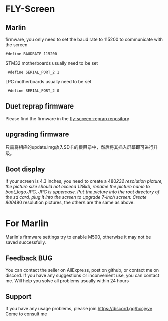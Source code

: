 # FLY-Screen

## Marlin 

firmware, you only need to set the baud rate to 115200 to communicate with the screen
```
#define BAUDRATE 115200
```
STM32 motherboards usually need to be set
```
 #define SERIAL_PORT_2 1
 ```
LPC motherboards usually need to be set
```
 #define SERIAL_PORT_2 0
```

## Duet reprap firmware

Please find the firmware in the [fly-screen-reprap repository](https://github.com/FLYmaker/FLY-Screen-RepRap)

## upgrading firmware
只需将相应的update.img放入SD卡的根目录中，然后将其插入屏幕即可进行升级。
##  Boot display
If your screen is 4.3 inches, you need to create a 480*232 resolution picture, the picture size should not exceed 128kb, rename the picture name to boot_logo.JPG, JPG is uppercase. Put the picture into the root directory of the sd card, plug it into the screen to upgrade
7-inch screen: Create 800*480 resolution pictures, the others are the same as above.

# For Marlin
Marlin's firmware settings try to enable M500, otherwise it may not be saved successfully.

## Feedback BUG
You can contact the seller on AliExpress, post on github, or contact me on discord. If you have any suggestions or inconvenient use, you can contact me. Will help you solve all problems usually within 24 hours

## Support

If you have any usage problems, please join https://discord.gg/hccjyvv Come to consult me